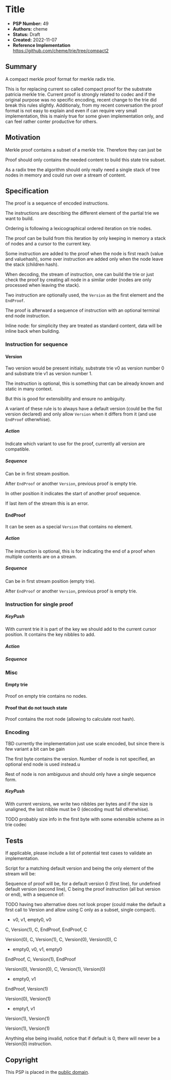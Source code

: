 # Title

- **PSP Number:** 49
- **Authors:** cheme
- **Status:** Draft
- **Created:** 2022-11-07
- **Reference Implementation** https://github.com/cheme/trie/tree/compact2

## Summary

A compact merkle proof format for merkle radix trie.

This is for replacing current so called compact proof for the substrate patricia merkle trie.
Current proof is strongly related to codec and if the original purpose was no specific encoding,
recent change to the trie did break this rules slightly.
Additionaly, from my recent conversation the proof format is not easy to explain and even if can
require very small implementation, this is mainly true for some given implementation only, and can
feel rather conter productive for others.

## Motivation

Merkle proof contains a subset of a merkle trie. Therefore they can just be

Proof should only contains the needed content to build this state trie subset.

As a radix tree the algorithm should only really need a single stack of tree nodes in memory and
could run over a stream of content.

## Specification

The proof is a sequence of encoded instructions.

The instructions are describing the different element of the partial trie we want to build.

Ordering is following a lexicographical ordered iteration on trie nodes.

The proof can be build from this iteration by only keeping in memory a stack of nodes and a cursor to the current key.

Some instruction are added to the proof when the node is first reach (value and valuehash), some over instruction are
added only when the node leave the stack (children hash).

When decoding, the stream of instruction, one can build the trie or just check the proof by creating all node in a similar
order (nodes are only processed when leaving the stack).

Two instruction are optionally used, the `Version` as the first element and the `EndProof`.

The proof is afterward a sequence of instruction with an optional terminal end node instruction.



Inline node: for simplicity they are treated as standard content, data will be inline back when building.

### Instruction for sequence

#### Version

Two version would be present initialy, substrate trie v0 as version number 0 and substrate trie v1 as version number 1.

The instruction is optional, this is something that can be already known and static in many context.

But this is good for extensibility and ensure no ambiguity.

A variant of these rule is to always have a default version (could be the fist version declared) and only allow `Version` when it differs from it (and use `EndProof` otherwhise).

##### Action

Indicate which variant to use for the proof, currently all version are compatible.

##### Sequence

Can be in first stream position.

After `EndProof` or another `Version`, previous proof is empty trie.

In other position it indicates the start of another proof sequence.

If last item of the stream this is an error.

#### EndProof

It can be seen as a special `Version` that contains no element.

##### Action

The instruction is optional, this is for indicating the end of a proof when multiple contents are on a stream.

##### Sequence

Can be in first stream position (empty trie).

After `EndProof` or another `Version`, previous proof is empty trie.

### Instruction for single proof

##### KeyPush

With current trie it is part of the key we should add to the current cursor position.
It contains the key nibbles to add.

##### Action

##### Sequence


### Misc

#### Empty trie

Proof on empty trie contains no nodes.

#### Proof that do not touch state

Proof contains the root node (allowing to calculate root hash).

### Encoding

TBD currently the implementation just use scale encoded, but since there is few variant a bit can be gain

The first byte contains the version. Number of node is not specified, an optional end node is used instead.u

Rest of node is non ambiguous and should only have a single sequence form.

##### KeyPush

With current versions, we write two nibbles per bytes and if the size is unaligned, the last nibble must be 0 (decoding must fail otherwhise).

TODO probably size info in the first byte with some extensible scheme as in trie codec

## Tests

If applicable, please include a list of potential test cases to validate an implementation.

Script for a matching default version and being the only element of the stream will be:




Sequence of proof will be, for a default version 0 (first line), for undefined default version (second line), C being the proof instruction (all but version or end), with a sequence of:

TODO having two alternative does not look proper (could make the default a first call to Version and allow using C only as a subset, single compact).

- v0, v1, empty0, v0

C, Version(1), C, EndProof, EndProof, C

Version(0), C, Version(1), C, Version(0), Version(0), C

- empty0, v0, v1, empty0

EndProof, C, Version(1), EndProof

Version(0), Version(0), C, Version(1), Version(0) 

- empty0, v1

EndProof, Version(1)

Version(0), Version(1)

- empty1, v1

Version(1), Version(1)

Version(1), Version(1)


Anything else being invalid, notice that if default is 0, there will never be a Version(0) instruction.

## Copyright

This PSP is placed in the [public domain](https://creativecommons.org/publicdomain/zero/1.0/).
